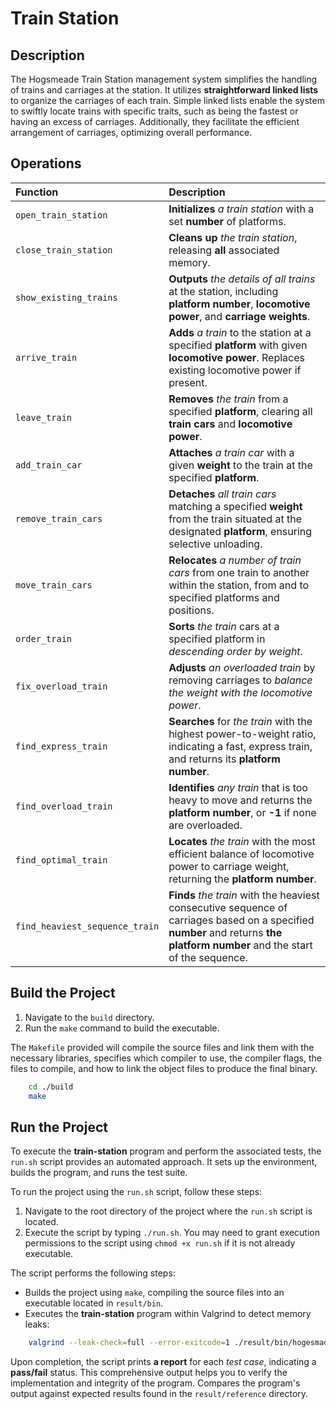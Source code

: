 # Train Station

## Description

The Hogsmeade Train Station management system simplifies the handling of trains and carriages at the station. It utilizes **straightforward linked lists** to organize the carriages of each train. Simple linked lists enable the system to swiftly locate trains with specific traits, such as being the fastest or having an excess of carriages. Additionally, they facilitate the efficient arrangement of carriages, optimizing overall performance.

## Operations

| **Function**                       | **Description** |
|:-----------------------------------|:----------------|
| `open_train_station`               | **Initializes** *a train station* with a set **number** of platforms. |
| `close_train_station`              | **Cleans up** *the train station*, releasing **all** associated memory. |
| `show_existing_trains`             | **Outputs** *the details of all trains* at the station, including **platform number**, **locomotive power**, and **carriage weights**. |
| `arrive_train`                     | **Adds** *a train* to the station at a specified **platform** with given **locomotive power**. Replaces existing locomotive power if present. |
| `leave_train`                      | **Removes** *the train* from a specified **platform**, clearing all **train cars** and **locomotive power**. |
| `add_train_car`                    | **Attaches** *a train car* with a given **weight** to the train at the specified **platform**. |
| `remove_train_cars`                | **Detaches** *all train cars* matching a specified **weight** from the train situated at the designated **platform**, ensuring selective unloading. |
| `move_train_cars`                  | **Relocates** *a number of train cars* from one train to another within the station, from and to specified platforms and positions. |
| `order_train`                      | **Sorts** *the train* cars at a specified platform in *descending order by weight*. |
| `fix_overload_train`               | **Adjusts** *an overloaded train* by removing carriages to *balance the weight with the locomotive power*. |
| `find_express_train`               | **Searches** for *the train* with the highest power-to-weight ratio, indicating a fast, express train, and returns its **platform number**. |
| `find_overload_train`              | **Identifies** *any train* that is too heavy to move and returns the **platform number**, or **-1** if none are overloaded. |
| `find_optimal_train`               | **Locates** *the train* with the most efficient balance of locomotive power to carriage weight, returning the **platform number**. |
| `find_heaviest_sequence_train`     | **Finds** *the train* with the heaviest consecutive sequence of carriages based on a specified **number** and returns **the platform number** and the start of the sequence. |

## Build the Project

1. Navigate to the `build` directory.
2. Run the `make` command to build the executable.

The `Makefile` provided will compile the source files and link them with the necessary libraries, specifies which compiler to use, the compiler flags, the files to compile, and how to link the object files to produce the final binary.

```bash
    cd ./build
    make
```

## Run the Project

To execute the **train-station** program and perform the associated tests, the `run.sh` script provides an automated approach. It sets up the environment, builds the program, and runs the test suite.

To run the project using the `run.sh` script, follow these steps:

1. Navigate to the root directory of the project where the `run.sh` script is located.
2. Execute the script by typing `./run.sh`. You may need to grant execution permissions to the script using `chmod +x run.sh` if it is not already executable.

The script performs the following steps:

- Builds the project using `make`, compiling the source files into an executable located in `result/bin`.
- Executes the **train-station** program within Valgrind to detect memory leaks:

```bash
    valgrind --leak-check=full --error-exitcode=1 ./result/bin/hogesmade
```

Upon completion, the script prints **a report** for each *test case*, indicating a **pass/fail** status. This comprehensive output helps you to verify the implementation and integrity of the program. Compares the program's output against expected results found in the `result/reference` directory.
